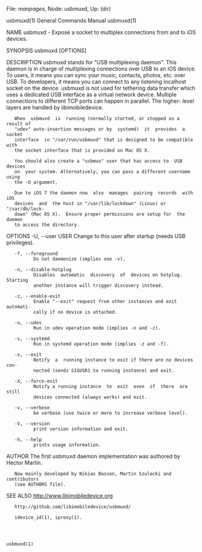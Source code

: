 File: *manpages*,  Node: usbmuxd,  Up: (dir)

usbmuxd(1)                  General Commands Manual                 usbmuxd(1)



NAME
       usbmuxd  -  Expose  a  socket  to multiplex connections from and to iOS
       devices.

SYNOPSIS
       usbmuxd [OPTIONS]


DESCRIPTION
       usbmuxd stands for "USB multiplexing daemon". This daemon is in  charge
       of  multiplexing  connections  over  USB to an iOS device. To users, it
       means you can sync your music, contacts,  photos,  etc.  over  USB.  To
       developers,  it means you can connect to any listening localhost socket
       on the device. usbmuxd is not used for tethering  data  transfer  which
       uses  a  dedicated  USB interface as a virtual network device. Multiple
       connections to different TCP ports can happen in parallel. The  higher-
       level layers are handled by libimobiledevice.

       When  usbmuxd  is  running (normally started, or stopped as a result of
       "udev" auto-insertion messages or by  systemd)  it  provides  a  socket
       interface  in "/var/run/usbmuxd" that is designed to be compatible with
       the socket interface that is provided on Mac OS X.

       You should also create a "usbmux" user that has access to  USB  devices
       on  your system. Alternatively, you can pass a different username using
       the -U argument.

       Due to iOS 7 the daemon now  also  manages  pairing  records  with  iOS
       devices  and  the host in "/var/lib/lockdown" (Linux) or "/var/db/lock‐
       down" (Mac OS X).  Ensure proper permissions are setup for  the  daemon
       to access the directory.


OPTIONS
       -U, --user USER
              Change to this user after startup (needs USB privileges).

       -f, --foreground
              Do not daemonize (implies one -v).

       -n, --disable-hotplug
              Disables  automatic  discovery  of  devices on hotplug. Starting
              another instance will trigger discovery instead.

       -z, --enable-exit
              Enable "--exit" request from other instances and exit  automati‐
              cally if no device is attached.

       -u, --udev
              Run in udev operation mode (implies -n and -z).

       -s, --systemd
              Run in systemd operation mode (implies -z and -f).

       -x, --exit
              Notify  a  running instance to exit if there are no devices con‐
              nected (sends SIGUSR1 to running instance) and exit.

       -X, --force-exit
              Notify a running instance  to  exit  even  if  there  are  still
              devices connected (always works) and exit.

       -v, --verbose
              be verbose (use twice or more to increase verbose level).

       -V, --version
              print version information and exit.

       -h, --help
              prints usage information.


AUTHOR
       The first usbmuxd daemon implementation was authored by Hector Martin.

       Now mainly developed by Nikias Bassen, Martin Szulecki and contributors
       (see AUTHORS file).


SEE ALSO
       http://www.libimobiledevice.org

       http://github.com/libimobiledevice/usbmuxd/

       idevice_id(1), iproxy(1).



                                                                    usbmuxd(1)
